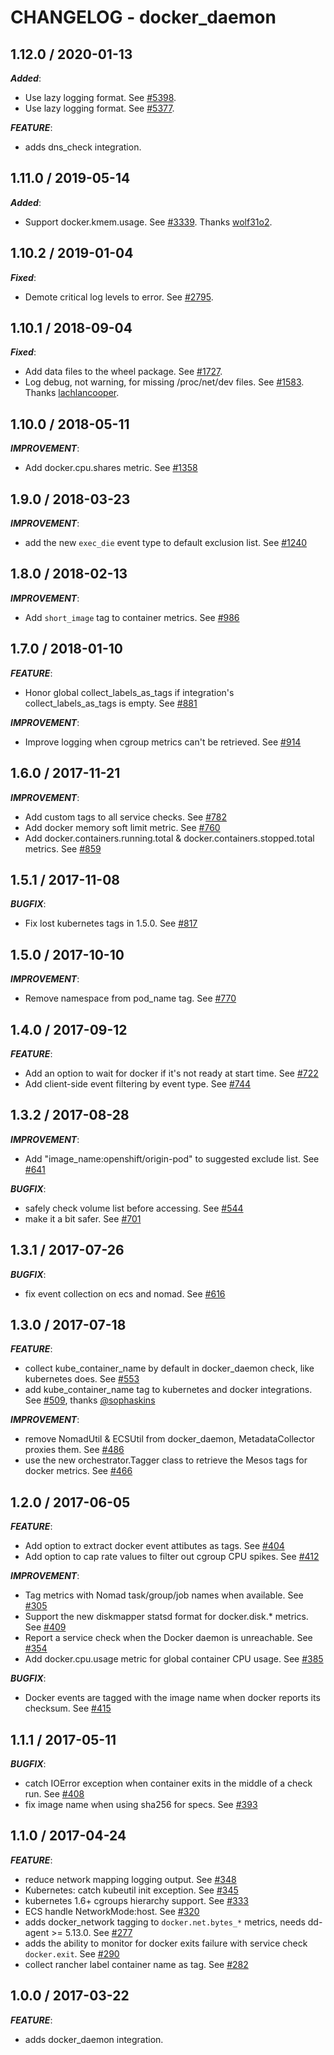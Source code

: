 # CHANGELOG - docker_daemon

## 1.12.0 / 2020-01-13

***Added***: 

* Use lazy logging format. See [#5398](https://github.com/DataDog/integrations-core/pull/5398).
* Use lazy logging format. See [#5377](https://github.com/DataDog/integrations-core/pull/5377).

***FEATURE***: 

* adds dns_check integration.


## 1.11.0 / 2019-05-14

***Added***: 

* Support docker.kmem.usage. See [#3339](https://github.com/DataDog/integrations-core/pull/3339). Thanks [wolf31o2](https://github.com/wolf31o2).


## 1.10.2 / 2019-01-04

***Fixed***: 

* Demote critical log levels to error. See [#2795](https://github.com/DataDog/integrations-core/pull/2795).


## 1.10.1 / 2018-09-04

***Fixed***: 

* Add data files to the wheel package. See [#1727](https://github.com/DataDog/integrations-core/pull/1727).
* Log debug, not warning, for missing /proc/net/dev files. See [#1583](https://github.com/DataDog/integrations-core/pull/1583). Thanks [lachlancooper](https://github.com/lachlancooper).


## 1.10.0 / 2018-05-11

***IMPROVEMENT***: 

* Add docker.cpu.shares metric. See [#1358]()


## 1.9.0 / 2018-03-23

***IMPROVEMENT***: 

* add the new `exec_die` event type to default exclusion list. See [#1240]()


## 1.8.0 / 2018-02-13

***IMPROVEMENT***: 

* Add `short_image` tag to container metrics. See [#986]()


## 1.7.0 / 2018-01-10

***FEATURE***: 

* Honor global collect_labels_as_tags if integration's collect_labels_as_tags is empty. See [#881]()

***IMPROVEMENT***: 

* Improve logging when cgroup metrics can't be retrieved. See [#914]()


## 1.6.0 / 2017-11-21

***IMPROVEMENT***: 

* Add custom tags to all service checks. See [#782](https://github.com/DataDog/integrations-core/issues/782)
* Add docker memory soft limit metric. See [#760](https://github.com/DataDog/integrations-core/issues/760)
* Add docker.containers.running.total & docker.containers.stopped.total metrics. See [#859](https://github.com/DataDog/integrations-core/issues/859)


## 1.5.1 / 2017-11-08

***BUGFIX***: 

* Fix lost kubernetes tags in 1.5.0. See [#817](https://github.com/DataDog/integrations-core/issues/817)


## 1.5.0 / 2017-10-10

***IMPROVEMENT***: 

* Remove namespace from pod_name tag. See [#770](https://github.com/DataDog/integrations-core/issues/770)


## 1.4.0 / 2017-09-12

***FEATURE***: 

* Add an option to wait for docker if it's not ready at start time. See [#722](https://github.com/DataDog/integrations-core/issues/722)
* Add client-side event filtering by event type. See [#744](https://github.com/DataDog/integrations-core/issues/744)


## 1.3.2 / 2017-08-28

***IMPROVEMENT***: 

* Add "image_name:openshift/origin-pod" to suggested exclude list. See [#641](https://github.com/DataDog/integrations-core/issues/641)

***BUGFIX***: 

* safely check volume list before accessing. See [#544](https://github.com/DataDog/integrations-core/issues/544)
* make it a bit safer. See [#701](https://github.com/DataDog/integrations-core/issues/701)


## 1.3.1 / 2017-07-26

***BUGFIX***: 

* fix event collection on ecs and nomad. See [#616](https://github.com/DataDog/integrations-core/issues/616)


## 1.3.0 / 2017-07-18

***FEATURE***: 

* collect kube_container_name by default in docker_daemon check, like kubernetes does. See [#553](https://github.com/DataDog/integrations-core/issues/553)
* add kube_container_name tag to kubernetes and docker integrations. See [#509](https://github.com/DataDog/integrations-core/issues/509), thanks [@sophaskins](https://github.com/sophaskins)

***IMPROVEMENT***: 

* remove NomadUtil & ECSUtil from docker_daemon, MetadataCollector proxies them. See [#486](https://github.com/DataDog/integrations-core/issues/486)
* use the new orchestrator.Tagger class to retrieve the Mesos tags for docker metrics. See [#466](https://github.com/DataDog/integrations-core/issues/466)


## 1.2.0 / 2017-06-05

***FEATURE***: 

* Add option to extract docker event attibutes as tags. See [#404](https://github.com/DataDog/integrations-core/issues/404)
* Add option to cap rate values to filter out cgroup CPU spikes. See [#412](https://github.com/DataDog/integrations-core/issues/412)

***IMPROVEMENT***: 

* Tag metrics with Nomad task/group/job names when available. See [#305](https://github.com/DataDog/integrations-core/issues/305)
* Support the new diskmapper statsd format for docker.disk.* metrics. See [#409](https://github.com/DataDog/integrations-core/issues/409)
* Report a service check when the Docker daemon is unreachable. See [#354](https://github.com/DataDog/integrations-core/issues/354)
* Add docker.cpu.usage metric for global container CPU usage. See [#385](https://github.com/DataDog/integrations-core/issues/385)

***BUGFIX***: 

* Docker events are tagged with the image name when docker reports its checksum. See [#415](https://github.com/DataDog/integrations-core/issues/415)


## 1.1.1 / 2017-05-11

***BUGFIX***: 

* catch IOError exception when container exits in the middle of a check run. See [#408](https://github.com/DataDog/integrations-core/issues/408)
* fix image name when using sha256 for specs. See [#393](https://github.com/DataDog/integrations-core/issues/393)


## 1.1.0 / 2017-04-24

***FEATURE***: 

* reduce network mapping logging output. See [#348](https://github.com/DataDog/integrations-core/issues/348)
* Kubernetes: catch kubeutil init exception. See [#345](https://github.com/DataDog/integrations-core/issues/345)
* kubernetes 1.6+ cgroups hierarchy support. See [#333](https://github.com/DataDog/integrations-core/issues/333)
* ECS handle NetworkMode:host. See [#320](https://github.com/DataDog/integrations-core/issues/320)
* adds docker_network tagging to `docker.net.bytes_*` metrics, needs dd-agent >= 5.13.0. See [#277](https://github.com/DataDog/integrations-core/issues/277)
* adds the ability to monitor for docker exits failure with service check `docker.exit`. See [#290](https://github.com/DataDog/integrations-core/issues/290)
* collect rancher label container name as tag. See [#282](https://github.com/DataDog/integrations-core/issues/282)


## 1.0.0 / 2017-03-22

***FEATURE***: 

* adds docker_daemon integration.

